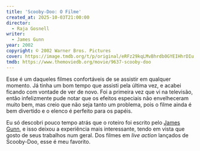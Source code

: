 ```yaml
---
title: 'Scooby-Doo: O Filme'
created_at: 2025-10-03T21:00:00
director:
  - Raja Gosnell
writer:
  - James Gunn
year: 2002
copyright: © 2002 Warner Bros. Pictures
cover: https://image.tmdb.org/t/p/original/eRFz29kqLMvBhrdb0GYEIHhrDIu.jpg
tmdb: https://www.themoviedb.org/movie/9637-scooby-doo
---
```


Esse é um daqueles filmes confortáveis de se assistir em qualquer momento. Já tinha um bom tempo que assisti pela última vez, e acabei ficando com vontade de ver de novo. Foi a primeira vez que vi na televisão, então infelizmente pude notar que os efeitos especiais não envelheceram muito bem, mas creio que não seja tanto um problema, pois o filme ainda é bem divertido e o elenco é perfeito para os papéis.

Eu só descobri pouco tempo atrás que o roteiro foi escrito pelo [James Gunn](https://www.themoviedb.org/person/15218-james-gunn), e isso deixou a experiência mais interessante, tendo em vista que gosto de seus trabalhos num geral. Dos filmes em *live action* lançados de Scooby-Doo, esse é meu favorito.
